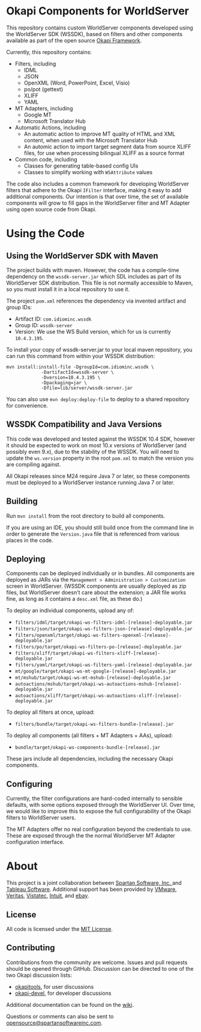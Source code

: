 Okapi Components for WorldServer
================================

This repository contains custom WorldServer components developed using the
WorldServer SDK (WSSDK), based on filters and other components available as
part of the open source [Okapi Framework](http://okapi.opentag.com/).

Currently, this repository contains:

* Filters, including
   * IDML
   * JSON
   * OpenXML (Word, PowerPoint, Excel, Visio)
   * po/pot (gettext)
   * XLIFF
   * YAML
* MT Adapters, including
   * Google MT
   * Microsoft Translator Hub
* Automatic Actions, including
   * An automatic action to improve MT quality of HTML and XML content, when used with the Microsoft Translator Hub
   * An automic action to import target segment data from source XLIFF files, for use when processing bilingual XLIFF as a source format
* Common code, including
   * Classes for generating table-based config UIs
   * Classes to simplify working with `WSAttribute` values

The code also includes a common framework for developing WorldServer filters
that adhere to the Okapi `IFilter` interface, making it easy to add
additional components.  Our intention is that over time, the set of
available components will grow to fill gaps in the WorldServer filter and
MT Adapter using open source code from Okapi.

Using the Code
==============

Using the WorldServer SDK with Maven
------------------------------------
The project builds with maven.  However, the code has a compile-time dependency
on the `wssdk-server.jar` which SDL includes as part of its WorldServer
SDK distribution.  This file is not normally accessible to Maven, so you
must install it in a local repository to use it.

The project `pom.xml` references the dependency via invented artifact
and group IDs:

* Artifact ID: `com.idiominc.wssdk`
* Group ID: `wssdk-server`
* Version: We use the WS Build version, which for us is currently `10.4.3.195`. 

To install your copy of wssdk-server.jar to your local maven repository, you
can run this command from within your WSSDK distribution:

    mvn install:install-file -DgroupId=com.idiominc.wssdk \
                 -DartifactId=wssdk-server \
                 -Dversion=10.4.3.195 \
                 -Dpackaging=jar \
                 -Dfile=lib/server/wssdk-server.jar 

You can also use `mvn deploy:deploy-file` to deploy to a shared repository
for convenience.

WSSDK Compatibility and Java Versions
-------------------------------------
This code was developed and tested against the WSSDK 10.4 SDK, however it
should be expected to work on most 10.x versions of WorldServer (and possibly
even 9.x), due to the stability of the WSSDK.  You will need to update the
`ws.version` property in the root `pom.xml` to match the version you are
compiling against.

All Okapi releases since M24 require Java 7 or later, so these components must 
be deployed to a WorldServer instance running Java 7 or later.

Building
--------
Run `mvn install` from the root directory to build all components.

If you are using an IDE, you should still build once from the command line
in order to generate the `Version.java` file that is referenced from various
places in the code.

Deploying
---------

Components can be deployed individually or in bundles.  All components
are deployed as JARs via the `Management > Administration > Customization`
screen in WorldServer.  (WSSDK components are usually deployed as zip files,
but WorldServer doesn't care about the extension; a JAR file works fine, as
long as it contains a `desc.xml` file, as these do.)

To deploy an individual components, upload any of:

* `filters/idml/target/okapi-ws-filters-idml-[release]-deployable.jar`
* `filters/json/target/okapi-ws-filters-json-[release]-deployable.jar`
* `filters/openxml/target/okapi-ws-filters-openxml-[release]-deployable.jar`
* `filters/po/target/okapi-ws-filters-po-[release]-deployable.jar`
* `filters/xliff/target/okapi-ws-filters-xliff-[release]-deployable.jar`
* `filters/yaml/target/okapi-ws-filters-yaml-[release]-deployable.jar`
* `mt/google/target/okapi-ws-mt-google-[release]-deployable.jar`
* `mt/mshub/target/okapi-ws-mt-mshub-[release]-deployable.jar`
* `autoactions/mshub/target/okapi-ws-autoactions-mshub-[release]-deployable.jar`
* `autoactions/xliff/target/okapi-ws-autoactions-xliff-[release]-deployable.jar`

To deploy all filters at once, upload:

* `filters/bundle/target/okapi-ws-filters-bundle-[release].jar`

To deploy all components (all filters + MT Adapters + AAs), upload:

* `bundle/target/okapi-ws-components-bundle-[release].jar`

These jars include all dependencies, including the necessary Okapi components.

Configuring
-----------

Currently, the filter configurations are hard-coded internally to sensible 
defaults, with some options exposed through the WorldServer UI.  Over time,
we would like to improve this to expose the full configurability of the
Okapi filters to WorldServer users.

The MT Adapters offer no real configuration beyond the credentials to use.
These are exposed through the the normal WorldServer MT Adapter configuration
interface.

About
=====
This project is a joint collaboration between [Spartan Software, Inc.
](http://spartansoftwareinc.com) and [Tableau Software](http://www.tableau.com/).  Additional support has been provided by [VMware](https://vmware.com), [Veritas](https://veritas.com), [Vistatec](http://vistatec.com/), [Intuit](https://www.intuit.com/), and [ebay](http://www.ebay.com/).

License
-------
All code is licensed under the 
[MIT License](https://opensource.org/licenses/MIT).

Contributing
------------

Contributions from the community are welcome.  Issues and pull requests should
be opened through GitHub.  Discussion can be directed to one of the two Okapi
discussion lists:

* [okapitools](https://groups.yahoo.com/neo/groups/okapitools/conversations/messages), for user discussions
* [okapi-devel](https://groups.google.com/forum/#!forum/okapi-devel), for developer discussions

Additional documentation can be found on the
[wiki](https://github.com/spartansw/okapi-worldserver-components/wiki).

Questions or comments can also be sent to [opensource@spartansoftwareinc.com](mailto:opensource@spartansoftwareinc.com).

